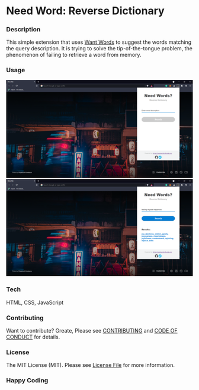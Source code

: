 # Need Word: Reverse Dictionary

### Description
This simple extension that uses [Want Words](https://github.com/thunlp/WantWords) to suggest the words matching the query description. It is trying to solve the tip-of-the-tongue problem, the phenomenon of failing to retrieve a word from memory.
<!-- 
[![Google Chrome](https://github.com/burkybang/burkybang/raw/master/Images/chrome-web-store.png "Google Chrome")](https://chrome.google.com/webstore/detail/lcngkpkcihkbhjjnkpfecokdkbfbhaah)

![User Count](https://smithsdownunder.com/get_chrome_extension_users/?id=lcngkpkcihkbhjjnkpfecokdkbfbhaah&output=img&padding=10 "User Count") -->

### Usage
![Screenshot](https://raw.githubusercontent.com/shweshi/need-words/master/screenshots/need-words-1.png)
![Screenshot](https://raw.githubusercontent.com/shweshi/need-words/master/screenshots/need-words-2.png)

### Tech
HTML, CSS, JavaScript

### Contributing

Want to contribute? Greate, Please see [CONTRIBUTING](CONTRIBUTING.md) and [CODE OF CONDUCT](CODE_OF_CONDUCT.md) for details.

### License

The MIT License (MIT). Please see [License File](LICENSE) for more information.

### Happy Coding